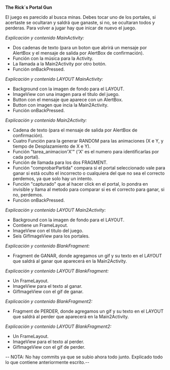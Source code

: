 <b> The Rick´s Portal Gun </b>

El juego es parecido al busca minas. Debes tocar uno de los portales, si acertaste se ocultaran y saldrá que ganaste, si no,
se ocultaran todos y perderas.
Para volver a jugar hay que inicar de nuevo el juego.

*Explicación y contenido MainActivity:*
- Dos cadenas de texto (para un boton que abrirá un mensaje por AlertBox y el mensaje de salida por AlertBox de confirmación).
- Función con la música para la Activity. 
- La llamada a la Main2Activity por otro botón.
- Función onBackPressed.

*Explicación y contenido LAYOUT MainActivity:*
- Background con la imagen de fondo para el LAYOUT.
- ImageView con una imagen para el titulo del juego.
- Button con el mensaje que aparece con un AlertBox.
- Button con imagen que incia la Main2Activity.
- Función onBackPressed.

*Explicación y contenido Main2Activity:*
- Cadena de texto (para el mensaje de salida por AlertBox de confirmación).
- Cuatro Función para la generar RANDOM para las animaciones (X e Y, y tiempo de Desplazamiento de X e Y).
- Función "tarea_animacion'X'" ('X' es el numero para identificarlas por cada portal).
- Función de llamada para los dos FRAGMENT.
- Función "comprobarPartida" compara si el portal seleccionado vale para ganar si está oculto el incorrecto o
  cualquiera del que no sea el correcto perdemos, ya que solo hay un intento.
- Función "capturado" que al hacer click en el portal, lo pondra en invisible y llama al metodo para comparar si
  es el correcto para ganar, si no, perdemos.
- Función onBackPressed.

*Explicación y contenido LAYOUT Main2Activity:*
- Background con la imagen de fondo para el LAYOUT.
- Contiene un FrameLayout.
- ImageView con el titulo del juego.
- Seis GifImageView para los portales.

*Explicación y contenido BlankFragment:*
- Fragment de GANAR, donde agregamos un gif y su texto en el LAYOUT que saldrá al ganar que aparecerá en la Main2Activity.

*Explicación y contenido LAYOUT BlankFragment:*
- Un FrameLayout.
- ImageView para el texto al ganar.
- GifImageView con el gif de ganar.

*Explicación y contenido BlankFragment2:*
- Fragment de PERDER, donde agregamos un gif y su texto en el LAYOUT que saldrá al perder que aparecerá en la Main2Activity.

*Explicación y contenido LAYOUT BlankFragment2:*
- Un FrameLayout.
- ImageView para el texto al perder.
- GifImageView con el gif de perder.


-- NOTA: No hay commits ya que se subio ahora todo junto. Explicado todo lo que contiene anteriormente escrito.--
